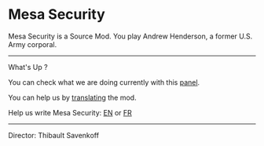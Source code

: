 # Mesa Security
Mesa Security is a Source Mod. You play Andrew Henderson, a former U.S. Army corporal.

***

What's Up ?

You can check what we are doing currently with this [panel].

You can help us by [translating](https://crwd.in/mesa-security) the mod.

Help us write Mesa Security: [EN] or [FR]

***

Director: Thibault Savenkoff

[EN]: https://forms.gle/5Fru3n9HPX1QC8PHA
[FR]: https://forms.gle/1k32ATVoT3njMkwA7
[panel]: https://github.com/orgs/Technologie-System/projects/2
